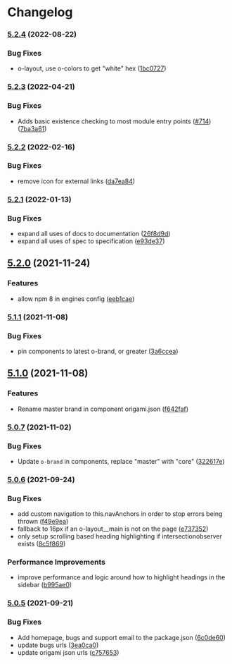 # Changelog

### [5.2.4](https://www.github.com/Financial-Times/origami/compare/o-layout-v5.2.3...o-layout-v5.2.4) (2022-08-22)


### Bug Fixes

* o-layout, use o-colors to get "white" hex ([1bc0727](https://www.github.com/Financial-Times/origami/commit/1bc07275cb2f7461964d5a35c1f8fb1103a90d69))

### [5.2.3](https://www.github.com/Financial-Times/origami/compare/o-layout-v5.2.2...o-layout-v5.2.3) (2022-04-21)


### Bug Fixes

* Adds basic existence checking to most module entry points ([#714](https://www.github.com/Financial-Times/origami/issues/714)) ([7ba3a61](https://www.github.com/Financial-Times/origami/commit/7ba3a61d0de2a32d3a27a225fd4258b3820c7bda))

### [5.2.2](https://www.github.com/Financial-Times/origami/compare/o-layout-v5.2.1...o-layout-v5.2.2) (2022-02-16)


### Bug Fixes

* remove icon for external links ([da7ea84](https://www.github.com/Financial-Times/origami/commit/da7ea8441f16db163e4459183d263cefea40e6b6))

### [5.2.1](https://www.github.com/Financial-Times/origami/compare/o-layout-v5.2.0...o-layout-v5.2.1) (2022-01-13)


### Bug Fixes

* expand all uses of docs to documentation ([26f8d9d](https://www.github.com/Financial-Times/origami/commit/26f8d9d8cbbe3e78902d8c3951b37e08150a77bd))
* expand all uses of spec to specification ([e93de37](https://www.github.com/Financial-Times/origami/commit/e93de3789c3a0ae8b2737ab9d9e9e63b294e8f65))

## [5.2.0](https://www.github.com/Financial-Times/origami/compare/o-layout-v5.1.1...o-layout-v5.2.0) (2021-11-24)


### Features

* allow npm 8 in engines config ([eeb1cae](https://www.github.com/Financial-Times/origami/commit/eeb1cae6e7f0379e647f2b41240b1f294997d528))

### [5.1.1](https://www.github.com/Financial-Times/origami/compare/o-layout-v5.1.0...o-layout-v5.1.1) (2021-11-08)


### Bug Fixes

* pin components to latest o-brand, or greater ([3a6ccea](https://www.github.com/Financial-Times/origami/commit/3a6ccea1e838e4a2003322ca1f855d0b87b26b60))

## [5.1.0](https://www.github.com/Financial-Times/origami/compare/o-layout-v5.0.7...o-layout-v5.1.0) (2021-11-08)


### Features

* Rename master brand in component origami.json ([f642faf](https://www.github.com/Financial-Times/origami/commit/f642faf0574d84ea8185b56e6090c8015def27e6))

### [5.0.7](https://www.github.com/Financial-Times/origami/compare/o-layout-v5.0.6...o-layout-v5.0.7) (2021-11-02)


### Bug Fixes

* Update `o-brand` in components, replace "master" with "core" ([322617e](https://www.github.com/Financial-Times/origami/commit/322617ea80f30a6825d9c36872e05574b871ea82))

### [5.0.6](https://www.github.com/Financial-Times/origami/compare/o-layout-v5.0.5...o-layout-v5.0.6) (2021-09-24)


### Bug Fixes

* add custom navigation to this.navAnchors in order to stop errors being thrown ([f49e9ea](https://www.github.com/Financial-Times/origami/commit/f49e9ea9cdb95fbe24d3cddef9d8e3481bf2b5e3))
* fallback to 16px if an o-layout__main is not on the page ([e737352](https://www.github.com/Financial-Times/origami/commit/e737352a73aefa9dcbc3cf7240b48a8bc5a1ecfd))
* only setup scrolling based heading highlighting if intersectionobserver exists ([8c5f869](https://www.github.com/Financial-Times/origami/commit/8c5f86971eb80564284ecaf41ae2fb4f8b27c69c))


### Performance Improvements

* improve performance and logic around how to highlight headings in the sidebar ([b995ae0](https://www.github.com/Financial-Times/origami/commit/b995ae0600c72fb052666ca051082a8d36ad700d))

### [5.0.5](https://www.github.com/Financial-Times/origami/compare/o-layout-v5.0.4...o-layout-v5.0.5) (2021-09-21)


### Bug Fixes

* Add homepage, bugs and support email to the package.json ([6c0de60](https://www.github.com/Financial-Times/origami/commit/6c0de60ebd6e64c4dd16d000fcc6b79412ce30f4))
* update bugs urls ([3ea0ca0](https://www.github.com/Financial-Times/origami/commit/3ea0ca03bcb6e55142a77387ad0fff5ddf056d44))
* update origami json urls ([c757653](https://www.github.com/Financial-Times/origami/commit/c7576532b5a14f0462d5346dfb63238be025602e))
